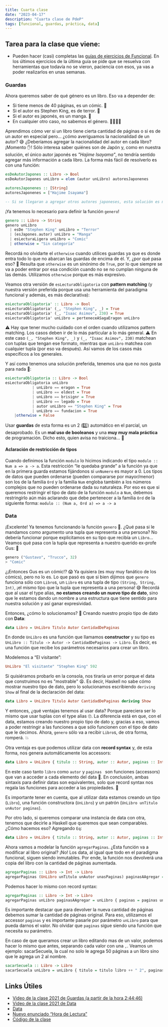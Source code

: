 ```yaml
---
title: Cuarta clase
date: "2023-04-17"
description: "Cuarta clase de PdeP"
tags: [funcional, guardas, práctica, data]
---
```


## Tarea para la clase que viene:

- Pueden hacer (casi) completas las [guías de ejercicios de Funcional](https://www.pdep.com.ar/material/gu%C3%ADa-de-ejercicios). En los últimos ejercicios de la última guía se pide que se resuelva con herramientas que todavía no se vieron, paciencia con esos, ya vas a poder realizarlos en unas semanas.

### Guardas

Ahora queremos saber de qué género es un libro. Eso va a depender de:

- Si tiene menos de 40 páginas, es un cómic. 💬
- Si el autor es Stephen King, es de terror. 🤡
- Si el autor es japonés, es un manga. 🗾
- En cualquier otro caso, no sabemos el género. 🤷‍♀️🤷‍♂️

Aprendimos cómo ver si un libro tiene cierta cantidad de páginas o si es de un autor en especial pero… ¿cómo averiguamos la nacionalidad de un autor? 😅 ¿Deberíamos agregar la nacionalidad del autor en cada libro? ¡Momento ✋! Sólo interesa saber quiénes son de Japón y, como en nuestra solución, el único autor japonés es *"Hajime Isayama"*, no tendría sentido agregar más información a cada libro. La forma más fácil de resolverlo es con una función:

```haskell
esDeAutorJapones :: Libro -> Bool
esDeAutorJapones unLibro = elem (autor unLibro) autoresJaponenes

autoresJaponenes :: [String]
autoresJaponenes = ["Hajime Isayama"]

-- Si se llegaran a agregar otros autores japoneses, esta solución es más extensible.
```

¡Ya tenemos lo necesario para definir la función `genero`! 

```haskell
genero :: Libro -> String
genero unLibro
  | esDe "Stephen King" unLibro = "Terror"
  | (esJapones.autor) unLibro = "Manga"
  | esLecturaLigera unLibro = "Comic"
  | otherwise = "Sin categoría"
```

Recordá no olvidarte el `otherwise` cuando utilices guardas ya que es donde entra todo lo que no abarcan las guardas de encima de él. Y, ¿por qué pasa eso? 🤔 Resulta que `otherwise` es un sinónimo de `True`, por lo que siempre se va a poder entrar por esa condición cuando no se no cumplan ninguna de las demás. Utilizamos `otherwise` porque es más expresivo.

Veamos otra versión de `esLecturaObligatoria` con **pattern matching** (y nuestra versión preferida porque usa una herramienta del paradigma funcional y además, es más declarativa): 

```haskell
esLecturaObligatoria' :: Libro -> Bool
esLecturaObligatoria' (_, "Stephen King", _) = True
esLecturaObligatoria' (_, "Isaac Asimov", 230) = True
esLecturaObligatoria' unLibro = perteneceASagaEragon unLibro
```

⚠️ Hay que tener mucho cuidado con el orden cuando utilizamos pattern matching. Los casos deben ir de lo más particular a lo más general. ⚠️
En este caso `(_, "Stephen King", _)` y `(_, "Isaac Asimov", 230)` matchean con tuplas que tengan ese formato, mientras que `unLibro` matchea con cualquier tupla (por eso va después). Así vamos de los casos más específicos a los generales.


Y así como tenemos una solución preferida, tenemos una que no nos gusta para nada 🤬:

```haskell
esLecturaObligatoria :: Libro -> Bool 
esLecturaObligatoria unLibro
            | unLibro == eragon = True
            | unLibro == eldest = True
            | unLibro == brisignr = True
            | unLibro == legado = True
            | autor unLibro == "Stephen King" = True
            | unLibro == fundacion = True
	|otherwise = False
```

Usar **guardas** de esta forma es un 2 (2️⃣) automático en el parcial, un desaprobado. Es un **mal uso de booleanos** y una **muy muy mala práctica** de programación. Dicho esto, quien avisa no traiciona… 👀

#### Aclaración de restricción de tipos

Cuando definimos la función `modulo` lo hicimos indicando el tipo `modulo :: Num a => a -> a`. Esta restricción “le quedaba grande” a la función ya que en la primera guarda estamos fijándonos si `unNumero` es mayor a 0. Los tipos de datos que pueden ordenarse (pueden compararse por mayor/menor) son los de la familia `Ord` y la familia `Num` engloba también a los números complejos que no pueden ordenarse dada su naturaleza. 
Por eso es que si queremos restringir el tipo de dato de la función `modulo` a `Num`, debemos restringirlo aún más aclarando que debe pertenecer a la familia `Ord` de la siguiente forma: `modulo :: (Num a, Ord a) => a -> a`

### Data

¡Excelente! Ya tenemos funcionando la función `genero` 🎉. ¿Qué pasa si le mandamos como argumento una tupla que representa a una persona? No debería funcionar porque explicitamos en su tipo que recibía un `Libro`... Veamos qué pasa con la tupla que representa a nuestro querido ex-profe Gus: 👀

```haskell
genero ("Gustavo", "Trucco", 32)
> "Comic"
```

¿¡Entonces Gus es un cómic!? 😱 Ya quisiera (es muy muy fanático de los cómics), pero no lo es. Lo que pasó es que si bien dijimos que `genero` funciona sólo con `Libro`s, un `Libro` es una tupla de tipo `(String, String, Int)`, ¡el mismo tipo que la tupla que representa a una persona! 😅
Recordá que al usar el type alias, **no estamos creando un nuevo tipo de dato**, sino que le estamos dando un nombre a una estructura que tiene sentido para nuestra solución y así ganar expresividad.

Entonces, ¿cómo lo solucionamos? 🤨 Creando nuestro propio tipo de dato con **Data**:

```haskell
data Libro = UnLibro Titulo Autor CantidadDePaginas
```

En donde `UnLibro` es una función que llamamos **constructor** y su tipo es `UnLibro :: Titulo -> Autor -> CantidadDePaginas -> Libro`. Es decir, es una función que recibe los parámetros necesarios para crear un libro. 

Modelemos a “El visitante”:

```haskell
UnLibro "El visitante" "Stephen King" 592
```

Si quisiéramos probarlo en la consola, nos tiraría un error porque el data que construimos no es "mostrable" 😩. Es decir, Haskell no sabe cómo mostrar nuestro tipo de dato, pero lo solucionamos escribiendo `deriving Show` al final de la declaración del data: 

```haskell
data Libro = UnLibro Titulo Autor CantidadDePaginas deriving Show
```

Y entonces, ¿qué ventajas tenemos al usar data? Porque pareciera ser lo mismo que usar tuplas con el type alias 🙄. La diferencia está en que, con el data, estamos creando nuestro propio tipo de dato y, gracias a eso, vamos a poder restringir a las funciones a que sólo funcionen con el tipo de dato que le decimos. Ahora, `genero` sólo va a recibir `Libro`s, de otra forma, romperá. 💥

Otra ventaja es que podemos utilizar data con **record syntax** y, de esta forma, nos genera automáticamente los accessors:

```haskell
data Libro = UnLibro { titulo :: String, autor :: Autor, paginas :: Int } deriving Show
```

En este caso tanto `libro` como `autor` y `paginas ` son funciones (accessors) que van a acceder a cada elemento del data 🙌. 
En conclusión, ambas sintaxis para definir datas son equivalentes, solo que record syntax nos regala las funciones para acceder a las propiedades. 🎁

Es importante tener en cuenta, que al utilizar data estamos creando un tipo (`Libro`), una función constructora (`UnLibro`) y un patrón (`UnLibro unTitulo unAutor paginas`).

Por otro lado, si queremos comparar una instancia de data con otra, tenemos que decirle a Haskell que queremos que sean comparables. ¿Cómo hacemos eso? Agregando `Eq`:

```haskell
data Libro = UnLibro { titulo :: String, autor :: Autor, paginas :: Int } deriving (Show, Eq)
```

Ahora vamos a modelar la función `agregarPaginas`. ¿Esta función va a modificar al libro original? ¡No! Los data, al igual que todo en el paradigma funcional, siguen siendo inmutables. Por ende, la función nos devolverá una copia del libro con la cantidad de páginas aumentada.

```haskell
agregarPaginas :: Libro -> Int -> Libro
agregarPaginas (UnLibro unTitulo unAutor unasPaginas) paginasAAgregar = UnLibro unTitulo unAutor (unasPaginas + paginasAAgregar)
```

Podemos hacer lo mismo con record syntax:

```haskell
agregarPaginas :: Libro -> Int -> Libro
agregarPaginas unLibro paginasAAgregar = unLibro { paginas = paginas unLibro +  paginasAAgregar}
```

Es importante destacar que para devolver la nueva cantidad de páginas debemos sumar la cantidad de páginas original. Para eso, utilizamos el accessor `paginas` y es importante pasarle por parámetro `unLibro` para que pueda darnos el valor. No olvidar que `paginas` sigue siendo una función que necesita su parámetro.

En caso de que queramos crear un libro editando mas de un valor, podemos hacer lo mismo que antes, separando cada valor con una `,`. Veamos un ejemplo: sacarSecuela, la cual no solo le agrega 50 páginas a un libro sino que le agrega un 2 al nombre.

```haskell
sacarSecuela :: Libro -> Libro
sacarSecuela unLibro = unLibro { titulo = titulo libro ++ " 2", paginas = paginas unLibro +  50}
```

## Links Útiles

- [Video de la clase 2021 de Guardas (a partir de la hora 2:44:46)](https://drive.google.com/file/d/103Xo3_a1lmnJXl8K3WlCZdgzo6ayQwi-/view?usp=sharing)
- [Video de la clase 2021 de Data](https://drive.google.com/file/d/10I86vEaVA-XDOzdaK6urWHKNr9-BEup7/view?usp=sharing)
- [Data](http://wiki.uqbar.org/wiki/articles/data--definiendo-nuestros-tipos-en-haskell.html)
- [Nuevo enunciado “Hora de Lectura”](https://docs.google.com/document/d/1RmFCxoXlBW8p1lU6ZvK7D6dO3NMhtUzD_oO6z1TpyR4/edit) 
- [Código de la clase](https://github.com/pdep-lunes/pdep-clases-2023/blob/main/Funcional/Clase04/src/Lib.hs)

